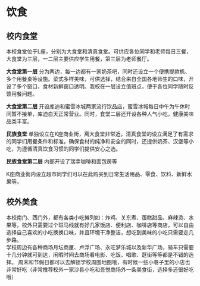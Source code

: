 # 饮食
## 校内食堂
本校食堂位于L座，分别为大食堂和清真食堂。可供应各位同学和老师每日三餐，大食堂为三层，一二层主要供应学生用餐，第三层为老师餐厅。
     
**大食堂第一层** 分为两边，每一边都有一家奶茶吧，同时还设立一个便携提款机、多个用餐桌等设施。菜式多样美味，可供选择，结合来自全国各地师生的口味，开设了多个窗口，食材新鲜窗口透明。我校在一层设立值班点，便于各位同学随时反馈用餐问题。

**大食堂第二层** 开设库迪和蜜雪冰城两家流行饮品店，蜜雪冰城每日中午为午休时间暂不接单，库迪白天正常营业。同时，食堂二层还开设各种人气小吃，健康美味品类丰富。

**民族食堂** 单独设立在K座商业街，离大食堂非常近，清真食堂的设立满足了有需求的同学们用餐条件和标准，确保食材的纯净和安全的同时，还提供奶茶、汉堡等小吃，为遵循清真饮食习惯的同学们提供安心之选。

**民族食堂第二层** 内部开设了瑞幸咖啡和面包房等

K座商业街内设立超市同学们可以在此购买到日常生活用品、零食、饮料、新鲜水果等。

## 校外美食
本校南门、西门外，都有各类小吃摊列如：炸鸡、关东煮、蛋糕甜品、麻辣烫、水果等，校外只需要过个斑马线就有好几家饭店、便利店、咖啡店等商店，可以自由选择自己喜欢的小吃换换口味，并且环境干净整洁，想吃到美味的小吃只需要走几步路。  
学校周边有各种商场月坛商厦、卢浮广场、永旺梦乐城以及新华广场，骑车只需要十几分钟就可到达，闲暇时间去商场看电影、吃饭、唱歌、逛街等等都是不错的选择。
周末和节假日都可以去解锁学校周围地图哦，有时候一些小巷子里的小店也非常好吃（非常推荐校外一家沙县小吃和吾悦商场外一条美食街，选择多还很好吃哦）









